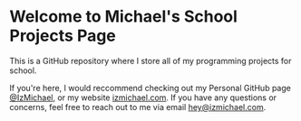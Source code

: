# Welcome to Michael's School Projects Page

This is a GitHub repository where I store all of my programming projects for school.

If you're here, I would reccommend checking out my Personal GitHub page [@IzMichael](https://github.com/IzMichael), or my website [izmichael.com](https://izmichael.com/).
If you have any questions or concerns, feel free to reach out to me via email [hey@izmichael.com](mailto:hey@izmichael.com).
